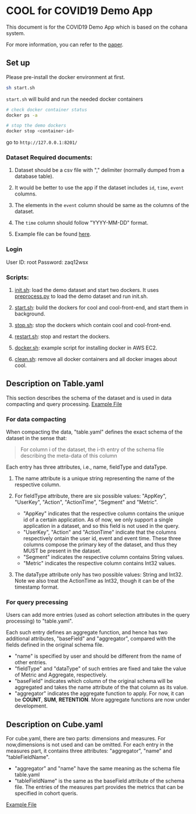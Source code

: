 # COOL for COVID19 Demo App

This document is for the COVID19 Demo App which is based on the cohana system. 

For more information, you can refer to the [paper](https://www.comp.nus.edu.sg/~ooibc/icde20cool.pdf).

## Set up

Please pre-install the docker environment at first.

```sh
sh start.sh
```

`start.sh` will build and run the needed docker containers
```sh
# check docker container status
docker ps -a

# stop the demo dockers
docker stop <container-id>
```

go to `http://127.0.0.1:8201/`

### Dataset Required documents:

1. Dataset should be a csv file with "," delimiter (normally dumped from a database
table). 

2. It would be better to use the app if the dataset includes `id`, `time`, `event` columns.

3. The elements in the `event` column should be same as the columns of the dataset. 

4. The `time` column should follow "YYYY-MM-DD" format. 

5. Example file can be found [here](example-data/example.csv).

### Login

User ID: root
Password: zaq12wsx


### Scripts:

1. [init.sh](init.sh): load the demo dataset and start two dockers.
	It uses [preprocess.py](utils/preprocess.py) to load the demo dataset and run init.sh.

2. [start.sh](start.sh): build the dockers for cool and cool-front-end, and start them in background.

3. [stop.sh](stop.sh): stop the dockers which contain cool and cool-front-end.

4. [restart.sh](restart.sh): stop and restart the dockers.

5. [docker.sh](docker.sh): example script for installing docker in AWS EC2.

6. [clean.sh](clean.sh): remove all docker containers and all docker images about cool.

## Description on Table.yaml

This section describes the schema of the dataset and is used in data compacting
and query processing. [Example File](/example-data/example-table.yaml)

### For data compacting 
When compacting the data, "table.yaml" defines the exact schema of the
dataset in the sense that:

> For column i of the dataset, the i-th 
entry of the schema file describing the meta-data of this column 

Each entry has three attributes, i.e., name, fieldType and dataType. 

1. The name attribute is a unique string representing the name of the respective column. 
2. For fieldType attribute, there are six possible values: "AppKey", "UserKey",
"Action", "ActionTime", "Segment" and "Metric". 

	* "AppKey" indicates that the
respective column contains the unique id of a certain application. As of now,
we only support a single application in a dataset, and so this field is not
used in the query.
	* "UserKey", "Action" and "ActionTime" indicate that the
columns respectively ontain the user id, event and event time. These three
columns compose the primary key of the dataset, and thus they MUST be present
in the dataset. 
	* "Segment" indicates the respective column contains String
values.
	* "Metric" indicates the respective column contains Int32 values.

3. The dataType attribute only has two possible values: String and Int32. 
Note we also treat the ActionTime as Int32, though it can be of the timestamp format.

### For query precessing
Users can add more entries 
(used as cohort selection attributes in the query processing) 
to "table.yaml". 

Each such entry defines an aggregate function, and hence has two additional attributes, "baseField" and "aggregator",
compared with the fields defined in the original schema file. 

* "name" is specified by user and should be different from the name of other entries. 
* "fieldType" and "dataType" of such entries are fixed and
take the value of Metric and Aggregate, respectively.
* "baseField" indicates which column of the original schema will be aggregated and takes the name attribute of the that column as its value. 
* "aggregator" indicates the aggregate function to apply. 
For now, it can be **COUNT**, **SUM**, **RETENTION**. More
aggregate functions are now under development.


## Description on Cube.yaml
For cube.yaml, there are two parts: dimensions and measures. 
For now,dimensions is not used and can be omitted. 
For each entry in the measures part, it contains three attributes: "aggregator", "name" and "tableFieldName". 

* "aggregator" and "name" have the same meaning as the schema file
table.yaml
* "tableFieldName" is the same as the baseField attribute
of the schema file. The entries of the measures part provides the metrics that
can be specified in cohort queris. 

[Example File](/example-data/example-cube.yaml)
